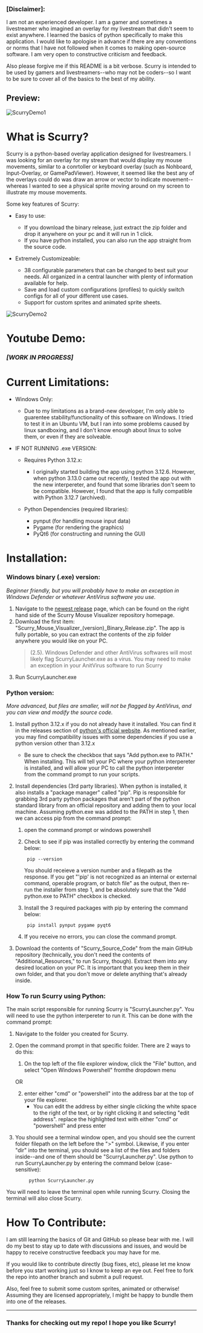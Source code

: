 ### **[Disclaimer]**:

I am not an experienced developer. I am a gamer and sometimes a livestreamer who imagined an overlay for my livestream that didn't seem to exist anywhere. I learned the basics of python specifically to make this application. I would like to apologise in advance if there are any conventions or norms that I have not followed when it comes to making open-source software. I am very open to constructive criticism and feedback.

Also please forgive me if this README is a bit verbose. Scurry is intended to be used by gamers and livestreamers--who may not be coders--so I want to be sure to cover all of the basics to the best of my ability.

## Preview:
![ScurryDemo1](https://github.com/user-attachments/assets/3d64b374-7730-438a-9faf-c2f448cda3c1)
# What is Scurry?

Scurry is a python-based overlay application designed for livestreamers. I was looking for an overlay for my stream that would display my mouse movements, similar to a conrtoller or keyboard overlay (such as Nohboard, Input-Overlay, or GamePadViewer). However, it seemed like the best any of the overlays could do was draw an arrow or vector to indicate movement--whereas I wanted to see a physical sprite moving around on my screen to illustrate my mouse movements. 

Some key features of Scurry:
- Easy to use: 
    - If you download the binary release, just extract the zip folder and drop it anywhere on your pc and it will run in 1 click.
    - If you have python installed, you can also run the app straight from the source code.


- Extremely Customizeable:
    - 38 configurable parameters that can be changed to best suit your needs. All organized in a central launcher with plenty of information available for help.
    - Save and load custom configurations (profiles) to quickly switch configs for all of your different use cases.
    - Support for custom sprites and animated sprite sheets.

![ScurryDemo2](https://github.com/user-attachments/assets/464c8f61-4073-4c24-ba59-c7533d6bdad7)
# Youtube Demo:
### ***[WORK IN PROGRESS]***

# Current Limitations:
- Windows Only:
    - Due to my limitations as a brand-new developer, I'm only able to guarentee stability/functionality of this software on Windows. I tried to test it in an Ubuntu VM, but I ran into some problems caused by linux sandboxing, and I don't know enough about linux to solve them, or even if they are solveable.

- IF NOT RUNNING .exe VERSION:
    - Requires Python 3.12.x:
       - I originally started building the app using python 3.12.6. However, when python 3.13.0 came out recently, I tested the app out with the new interpereter, and found that some libraries don't seem to be compatible. However, I found that the app is fully compatible with Python 3.12.7 (archived).
    
    - Python Dependencies (required libraries):
        - pynput (for handling mouse input data)
        - Pygame (for rendering the graphics)
        - PyQt6 (for constructing and running the GUI)

# Installation:

### Windows binary (.exe) version:
*Beginner friendly, but you will probably have to make an exception in Windows Defender or whatever AntiVirus software you use.*
1. Navigate to the [newest release](https://github.com/Contemplaytion/Scurry-Mouse-Visualizer/releases/tag/v1.0.0-beta) page, which can be found on the right hand side of the Scurry Mouse Visualizer repository homepage.
2. Download the first item: "Scurry_Mouse_Visualizer_(version)_Binary_Release.zip". The app is fully portable, so you can extract the contents of the zip folder anywhere you would like on your PC.
    >(2.5). Windows Defender and other AntiVirus softwares will most likely flag ScurryLauncher.exe as a virus. You may need to make an exception in your AnitVirus software to run Scurry
3. Run ScurryLauncher.exe
    
### Python version:
*More advanced, but files are smaller, will not be flagged by AntiVirus, and you can view and modify the source code.*
1. Install python 3.12.x if you do not already have it installed. You can find it in the releases section of [python's official website](https://www.python.org/downloads/release/python-3127/). As mentioned earlier, you may find compatibility issues with some dependencies if you use a python version other than 3.12.x
    - Be sure to check the checkbox that says "Add python.exe to PATH." When installing. This will tell your PC where your python interpereter is installed, and will allow your PC to call the python interpereter from the command prompt to run your scripts.

2. Install dependencies (3rd party libraries). When python is installed, it also installs a "package manager" called "pip". Pip is responsible for grabbing 3rd party python packages that aren't part of the python standard library from an official repository and adding them to your local machine. Assuming python.exe was added to the PATH in step 1, then we can access pip from the command prompt:
    1. open the command prompt or windows powershell
    2. Check to see if pip was installed correctly by entering the command below:
        
            pip --version
        You should receieve a version number and a filepath as the response. If you get "'pip' is not recognized as an internal or external command, operable program, or batch file" as the output, then re-run the installer from step 1, and be absolutely sure that the "Add python.exe to PATH" checkbox is checked.
    3. Install the 3 required packages with pip by entering the command below:

            pip install pynput pygame pyqt6
    
    4. If you receive no errors, you can close the command prompt.

3. Download the contents of "Scurry_Source_Code" from the main GitHub repository (technically, you don't need the contents of "Additional_Resources," to run Scurry, though). Extract them into any desired location on your PC. It is important that you keep them in their own folder, and that you don't move or delete anything that's already inside.

### How To run Scurry using Python: 
The main script responsible for running Scurry is "ScurryLauncher.py". You will need to use the python interpereter to run it. This can be done with the command prompt:
1. Navigate to the folder you created for Scurry.
2. Open the command prompt in that specific folder. There are 2 ways to do this:
    1. On the top left of the file explorer window, click the "File" button, and select "Open Windows Powershell" fromthe dropdown menu
    
    OR
    
    2. enter either "cmd" or "powershell" into the address bar at the top of your file explorer. 
        - You can edit the address by either single clicking the white space to the right of the text, or by right clicking it and selecting "edit address". replace the highlighted text with either "cmd" or "powershell" and press enter
3. You should see a terminal window open, and you should see the current folder filepath on the left before the ">" symbol. Likewise, if you enter "dir" into the terminal, you should see a list of the files and folders inside--and one of them should be "ScurryLauncher.py". Use python to run ScurryLauncher.py by entering the command below (case-sensitive):
    
            python ScurryLauncher.py

You will need to leave the terminal open while running Scurry. Closing the terminal will also close Scurry.

# How To Contribute:

I am still learning the basics of Git and GitHub so please bear with me. I will do my best to stay up to date with discussions and issues, and would be happy to receive constructive feedback you may have for me. 

If you would like to contribute directly (bug fixes, etc), please let me know before you start working just so I know to keep an eye out. Feel free to fork the repo into another branch and submit a pull request. 

Also, feel free to submit some custom sprites, animated or otherwise! Assuming they are licensed appropriately, I might be happy to bundle them into one of the releases.

------------------
### Thanks for checking out my repo! I hope you like Scurry!


        
